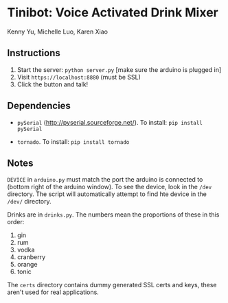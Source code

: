 Tinibot: Voice Activated Drink Mixer
====================================
Kenny Yu, Michelle Luo, Karen Xiao

## Instructions

1. Start the server: `python server.py` [make sure the arduino is plugged in]
2. Visit `https://localhost:8880` (must be SSL)
3. Click the button and talk!

## Dependencies

* `pySerial` (http://pyserial.sourceforge.net/). To install: `pip install pySerial`

* `tornado`. To install: `pip install tornado`

## Notes

`DEVICE` in `arduino.py` must match the port the arduino
is connected to (bottom right of the arduino window).
To see the device, look in the `/dev` directory. The script
will automatically attempt to find hte device in the `/dev/` directory.

Drinks are in `drinks.py`. The numbers mean the proportions of these
in this order:

1. gin
2. rum
3. vodka
4. cranberry
5. orange
6. tonic

The `certs` directory contains dummy generated SSL certs and keys,
these aren't used for real applications.

